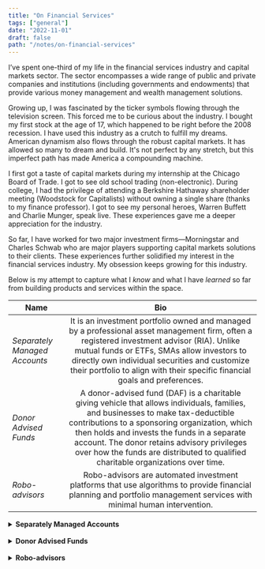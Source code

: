 ```yaml
---
title: "On Financial Services"
tags: ["general"]
date: "2022-11-01"
draft: false
path: "/notes/on-financial-services"
---
```


I’ve spent one-third of my life in the financial services industry and capital markets sector. The sector encompasses a wide range of public and private companies and institutions (including governments and endowments) that provide various money management and wealth management solutions.

Growing up, I was fascinated by the ticker symbols flowing through the television screen. This forced me to be curious about the industry. I bought my first stock at the age of 17, which happened to be right before the 2008 recession. I have used this industry as a crutch to fulfill my dreams. American dynamism also flows through the robust capital markets. It has allowed so many to dream and build. It's not perfect by any stretch, but this imperfect path has made America a compounding machine.

I first got a taste of capital markets during my internship at the Chicago Board of Trade. I got to see old school trading (non-electronic). During college, I had the privilege of attending a Berkshire Hathaway shareholder meeting (Woodstock for Capitalists) without owning a single share (thanks to my finance professor). I got to see my personal heroes, Warren Buffett and Charlie Munger, speak live. These experiences gave me a deeper appreciation for the industry.

So far, I have worked for two major investment firms—Morningstar and Charles Schwab who are major players supporting capital markets solutions to their clients. These experiences further solidified my interest in the financial services industry. My obsession keeps growing for this industry.

Below is my attempt to capture what I _know_ and what I have _learned_ so far from building products and services within the space.

| Name | Bio | 
| -------------|:-------------:|
| _Separately Managed Accounts_ | It is an investment portfolio owned and managed by a professional asset management firm, often a registered investment advisor (RIA). Unlike mutual funds or ETFs, SMAs allow investors to directly own individual securities and customize their portfolio to align with their specific financial goals and preferences. |
| _Donor Advised Funds_ | A donor-advised fund (DAF) is a charitable giving vehicle that allows individuals, families, and businesses to make tax-deductible contributions to a sponsoring organization, which then holds and invests the funds in a separate account. The donor retains advisory privileges over how the funds are distributed to qualified charitable organizations over time. |
| _Robo-advisors_ | Robo-advisors are automated investment platforms that use algorithms to provide financial planning and portfolio management services with minimal human intervention. |

<details>
    <summary><strong>Separately Managed Accounts</strong></summary>
    <br>

The investment management world is divided into retail and institutional investors. Products designed for middle-income individual investors, such as the retail classes of mutual funds, have modest initial investment requirements: $1,000 or even less. In contrast, managed accounts or funds for institutions have imposed minimum investment requirements of $25 million or more. 

Between these ends of the spectrum, however, is the growing universe of separately managed accounts (SMA) targeted toward wealthy (but not necessarily ultra-wealthy) individual investors. Whether you refer to them as “individually managed accounts,” “separate account,” or “separately managed accounts,” these individual-oriented managed accounts have gone mainstream.

SMAs differ from pooled vehicles like mutual funds in that each portfolio is unique to a single account (hence the name). In other words, if you set up a separate account with Money Manager X, then Manager X has the discretion to make decisions for this account that may be different from decisions made for other accounts. Mutual funds cannot offer, due to their structure as investments shared by a group of investors, the benefit of customized portfolio management. Separate accounts overcome this barrier.

**Key Features**:
- Direct Ownership: Investors own the underlying securities directly, rather than owning shares in a pooled fund.
- Customization: SMAs offer flexibility to tailor the portfolio to specific needs, such as excluding certain sectors or companies.
- Professional Management: SMAs are managed by professional investment firms who make investment decisions on the investor's behalf.
- Tax Advantages: SMAs can offer tax-efficient strategies like tax-loss harvesting and can avoid embedded capital gains that mutual funds may have.
- Higher Minimums and Fees: SMAs typically require higher minimum investment amounts and come with higher management fees compared to mutual funds or ETFs.

**Benefits of SMAs**:
- Personalization: Investors can tailor their portfolios to their specific needs, values, and risk tolerance.
- Tax Efficiency: Tax-loss harvesting and avoidance of embedded capital gains can lead to tax savings.
- Transparency: 
Investors have direct access to their portfolio and holdings, unlike mutual funds.
- Control: Investors can work with their financial advisor to set parameters and guidelines for managing their investments.

**Who Benefits**
- High-net-worth individuals: SMAs are often suitable for individuals with significant assets who want to customize their investment strategies.
- Those seeking personalized investment solutions: SMAs are ideal for investors who want to align their portfolios with their values, goals, and tax situation.
- Individuals seeking greater control and transparency: SMAs provide investors with more direct control over their investments and a clear view of their holdings.

**Things to Consider**:
- Higher Minimums and Fees: SMAs have higher minimum investment requirements and management fees compared to mutual funds and ETFs.
- Complexity: The level of customization and detail in SMAs can be more complex than traditional investment vehicles.
    - Limited Diversification for Smaller Accounts:
    - It can be challenging to achieve optimal diversification with smaller balances in SMAs.

**Major Players**:
- Charles Schwab
- Fidelity
- Blackrock
- JP Morgan Chase
- Goldman Sachs

</details>
<br>

<details>
    <summary><strong>Donor Advised Funds</strong></summary>
    <br>

A Donor-Advised Fund (DAF) is a charitable giving account established at a public charity, known as the sponsoring organization, which manages and administers the fund on behalf of the donor. Eligible contributions such as cash, or appreciated securities generally allow for immediate tax deduction. The assets in the DAF can then be invested for tax-free growth. Grants can be recommended from DAF account to any eligible IRS-qualified public charity at any time.

The competitive landscape includes traditional wealth management firms, community foundations, and newer technology-focused providers, each offering different fee structures, investment options, and service levels to attract donors and their financial advisors.

**Core Services**:
- Initial Contribution: Donors contribute cash, securities, or other assets to their DAF account and receive an immediate tax deduction for the full fair market value of the contribution.
- Investment Growth: The sponsoring organization invests the contributed funds, allowing them to potentially grow tax-free over time while awaiting distribution to charities.
- Grant Recommendations: Donors can recommend grants from their DAF to qualified charitable organizations whenever they choose. While the sponsoring organization has legal control over the funds, they typically honor the donor's recommendations.

**Key Advantages**:
- Tax Benefits: Immediate tax deduction upon contribution, even if grants are made years later. This allows donors to "bunch" charitable deductions in high-income years.
- Investment Growth: Funds can be invested and grow tax-free, potentially increasing the total amount available for charitable giving.
- Flexibility: Donors can take time to research charities and make thoughtful giving decisions without time pressure.
- Simplified Administration: The sponsoring organization handles all the administrative work, tax reporting, and due diligence on recipient charities.

**Major Players**:
- Fidelity Charitable
- Schwab Charitable
- Daffy

**More on DAFs**: 
- DAF is mostly the United States concept.
- DAFs were originated by community foundations to boost charitable giving. The first DAF was created in 1931 by the New York Community Trust. Overtime commercial investment services got involved which boosted charitable giving further.
- DAF — donor advised fund is an investment account which could be opened via a brokerage service that lets you take a tax deduction when contributions are made and give the money to a charity later.
- DAF allows for maximizing granting by investing the money tax-free.
- A grant can be made anytime from a DAF to a charity of your choice. Approval of a grant is at DAF sponsor's discretionary based on their internal policies.
- DAF provider charges an administrative fee to invest your DAF and make donations when you recommend them. Administrative fee varies based on an account balance and contributions.
- Investment options are limited to index funds unless you have a professionally managed account which requires a high account balance. There are certain players who are starting to offer ETFs but not widely adopted.
- DAF is a 501(c)3 organization which needs to comply with [IRS guidelines](https://www.irs.gov/charities-non-profits/charitable-organizations/donor-advised-funds). 
- While there are certain charity exemption rules, IRS qualified charities need to meet eligibility requirements. More from [IRS](https://www.irs.gov/charities-and-nonprofits).
- IRS provides [The Exempt Organizations Business Master File Extract](https://www.irs.gov/charities-non-profits/exempt-organizations-business-master-file-extract-eo-bmf) which provides information about an organization from the Internal Revenue Service's Business Master File. It has the most recent information the IRS has for these organizations.
- There are IRS guidelines on [charitable contributions](https://www.irs.gov/charities-non-profits/charitable-organizations/donor-advised-funds). Contribution type varies from cash to non-cash to complex assets.
- To be eligible to claim a tax deduction in a given tax year, you must complete the contribution to your DAF by the last day of the year — December 31.

</details>
<br>

<details>
    <summary><strong>Robo-advisors</strong></summary>
    <br>

Robo-advisors are digital platforms that automatically create and manage investment portfolios based on your financial goals, risk tolerance, and time horizon. They use modern portfolio theory and algorithms to build diversified portfolios primarily composed of low-cost exchange-traded funds (ETFs). A risk assessment is required during account open based on investor's suitability and willingness amongst other criteria.

Robo-advisors work well for investors who want professional portfolio management at low cost, prefer hands-off investing, are comfortable with technology, have straightforward financial situations, and are focused on long-term wealth building rather than active trading. They're particularly suitable for young professionals, new investors, busy individuals who don't want to manage investments themselves, and cost-conscious investors seeking diversified portfolios. Below is an overview of the offering.

**Core Services**:
- Portfolio Management: Automatic asset allocation, rebalancing, and tax-loss harvesting based on your profile and goals.
- Financial Planning: Goal-based investing for retirement, home purchases, education, or general wealth building.
- Account Types: Support for taxable accounts, IRAs, Roth IRAs, and sometimes 401(k) rollovers.
- Monitoring and Adjustments: Continuous portfolio oversight with automatic rebalancing when allocations drift from targets.

**Key Features**:
- Low Fees: Typically charge 0.25-0.50% annually, significantly lower than traditional financial advisors (usually 1-2%).
- Low Minimums: Many platforms have no minimum investment requirements, making investing accessible to beginners.
- Tax Optimization: Advanced tax-loss harvesting to minimize tax liability on gains.
- Automatic Rebalancing: Maintains target asset allocation without manual intervention.
- Goal-Based Investing: Separate portfolios for different financial objectives with appropriate risk levels and time horizons.

**Major Players**: 
- Schwab Intelligent Portfolios: No advisory fees but higher cash allocations.
- Betterment: One of the pioneers, known for goal-based investing and user-friendly interface.
- Wealthfront: Strong tax-loss harvesting capabilities and financial planning tools.
- Vanguard Personal Advisor Services: Hybrid model combining robo-advisory with human advisors.
- Fidelity Go: No fees for accounts under $25,000, then 0.35% annually.

**Advantages**:
- Cost-Effective: Lower fees than traditional advisors make professional portfolio management accessible to smaller investors.
- Convenience: 24/7 account access, automatic investing, and hands-off management.
- Emotional Discipline: Removes emotional decision-making from investing by automating the process.
- Transparency: Clear fee structures and investment strategies.
- Accessibility: Low barriers to entry for new investors.

**Limitations**: 
- Limited Customization: Less flexibility for complex financial situations or specific investment preferences.
- No Human Relationship: Limited access to human financial advisors for personalized guidance.
- Basic Planning: May not address complex estate planning, tax strategies, or business financial needs.
- Market Exposure: Still subject to market volatility and downturns like any investment.

</details>
<br>